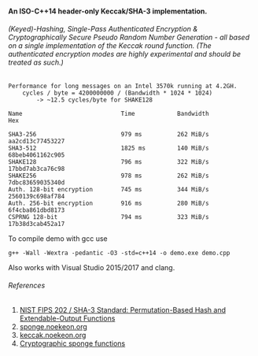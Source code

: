 #### An ISO-C++14 header-only Keccak/SHA-3 implementation.

###### (Keyed)-Hashing, Single-Pass Authenticated Encryption & Cryptographically Secure Pseudo Random Number Generation - all based on a single implementation of the Keccak round function. (The authenticated encryption modes are highly experimental and should be treated as such.)

```
Performance for long messages on an Intel 3570k running at 4.2GH.
    cycles / byte = 4200000000 / (Bandwidth * 1024 * 1024)
        -> ~12.5 cycles/byte for SHAKE128

Name                            Time            Bandwidth               Hex

SHA3-256                        979 ms          262 MiB/s               aa2cd13c77453227
SHA3-512                        1825 ms         140 MiB/s               68beb4061162c905
SHAKE128                        796 ms          322 MiB/s               17bbd7ab3ca76c98
SHAKE256                        978 ms          262 MiB/s               7dbc83659035340d
Auth. 128-bit encryption        745 ms          344 MiB/s               2560139c698af784
Auth. 256-bit encryption        916 ms          280 MiB/s               6f4cba861dbd8173
CSPRNG 128-bit                  794 ms          323 MiB/s               17b38d3cab452a17
```

To compile demo with gcc use
```
g++ -Wall -Wextra -pedantic -O3 -std=c++14 -o demo.exe demo.cpp
```
Also works with Visual Studio 2015/2017 and clang.

###### References
1. [NIST FIPS 202 / SHA-3 Standard: Permutation-Based Hash and Extendable-Output Functions](http://dx.doi.org/10.6028/NIST.FIPS.202)
2. [sponge.noekeon.org](http://sponge.noekeon.org)
4. [keccak.noekeon.org](http://keccak.noekeon.org)
3. [Cryptographic sponge functions](http://sponge.noekeon.org/CSF-0.1.pdf)